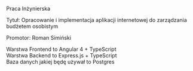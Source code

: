 Praca Inżynierska

Tytuł: Opracowanie i implementacja aplikacji internetowej do zarządzania budżetem osobistym 

Promotor: Roman Simiński


Warstwa Frontend to Angular 4 + TypeScript  
Warstwa Backend to Express.js + TypeScript  
Baza danych jakiej będę używał to Postgres  